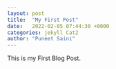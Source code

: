 ```yaml
---
layout: post
title:  "My First Post"
date:   2022-02-05 07:44:30 +0000
categories: jekyll Cat2
author: "Puneet Saini"
---
```


This is my First Blog Post.
